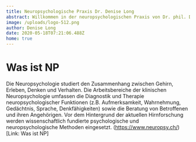```yaml
---
title: Neuropsychologische Praxis Dr. Denise Long
abstract: Willkommen in der neuropsychologischen Praxis von Dr. phil. Denise Long, Fachpsychologin für Neuropsychologie FSP.
image: /uploads/logo-512.png
author: Denise Long
date: 2020-05-18T07:21:06.488Z
home: true
---
```

# Was ist NP

Die Neuropsychologie studiert den Zusammenhang zwischen Gehirn, Erleben, Denken und Verhalten. Die Arbeitsbereiche der klinischen Neuropsychologie umfassen die Diagnostik und Therapie neuropsychologischer Funktionen (z.B. Aufmerksamkeit, Wahrnehmung, Gedächtnis, Sprache, Denkfähigkeiten) sowie die Beratung von Betroffenen und ihren Angehörigen. Vor dem Hintergrund der aktuellen Hirnforschung werden wissenschaftlich fundierte psychologische und neuropsychologische Methoden eingesetzt.
(https://www.neuropsy.ch/) 
[Link: Was ist NP]